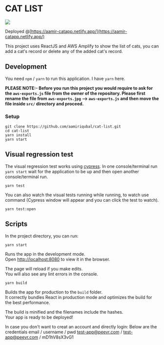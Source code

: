 # CAT LIST

![](https://photos.app.goo.gl/uVx8MKU2G9bCi3BZ8)

Deployed @[https://aamir-catapp.netlify.app/](https://aamir-catapp.netlify.app/)

This project uses ReactJS and AWS Amplify to show the list of cats, you can add a cat's record or delete any of the added cat's record.

## Development

You need `npm` / `yarn` to run this application. I have `yarn` here.

**PLEASE NOTE:- Before you run this project you would require to ask for the `aws-exports.js` file from the owner of the repository. Please first rename the file from `aws-exports.jpg` --> `aws-exports.js` and then move the file inside `src/` directory and proceed.**

### Setup

```
git clone https://github.com/aamiriqubal/cat-list.git
cd cat-list
yarn install
yarn start
```

## Visual regression test

The visual regression test works using [cypress](https://www.cypress.io/).
In one console/terminal run `yarn start` wait for the application to be up and then open another console/terminal run.

```
yarn test
```

You can also watch the visual tests running while running, to watch use command (Cypress window will appear and you can click the test to watch).

```
yarn test:open
```

## Scripts

In the project directory, you can run:

`yarn start`

Runs the app in the development mode.<br>
Open [http://localhost:8080](http://localhost:8080) to view it in the browser.

The page will reload if you make edits.<br>
You will also see any lint errors in the console.

`yarn build`

Builds the app for production to the `build` folder.<br>
It correctly bundles React in production mode and optimizes the build for the best performance.

The build is minified and the filenames include the hashes.<br>
Your app is ready to be deployed!

In case you don't want to creat an account and directly login: Below are the credentials
email / username / pwd
test-app@peevr.com / test-app@peevr.com / mD1hV8sX3vG1
